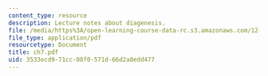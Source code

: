 ```yaml
---
content_type: resource
description: Lecture notes about diagenesis.
file: /media/https%3A/open-learning-course-data-rc.s3.amazonaws.com/12-110-sedimentary-geology-spring-2007/3533ecd971cc08f0571d66d2a8edd477_ch7.pdf
file_type: application/pdf
resourcetype: Document
title: ch7.pdf
uid: 3533ecd9-71cc-08f0-571d-66d2a8edd477
---
```

